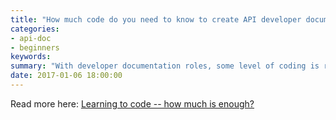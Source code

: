 ```yaml
---
title: "How much code do you need to know to create API developer documentation?"
categories:
- api-doc
- beginners
keywords: 
summary: "With developer documentation roles, some level of coding is required. But you don't need to know as much as developers, and acquiring that deep technical knowledge will usually cost you expertise in other areas."
date: 2017-01-06 18:00:00
---
```


Read more here: [Learning to code -- how much is enough?](http://idratherbewriting.com/pubapis_learning_to_code)
